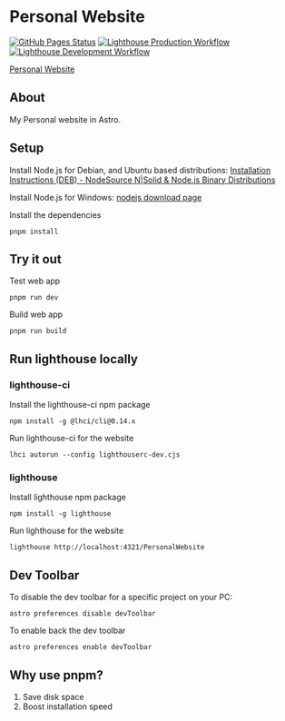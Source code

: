 # Personal Website
[![GitHub Pages Status](https://github.com/sagedemage/PersonalWebsite/actions/workflows/deploy.yml/badge.svg)](https://github.com/sagedemage/PersonalWebsite/actions/workflows/deploy.yml)
[![Lighthouse Production Workflow](https://github.com/sagedemage/PersonalWebsite/actions/workflows/lighthouse-prod.yml/badge.svg)](https://github.com/sagedemage/PersonalWebsite/actions/workflows/lighthouse-prod.yml)
[![Lighthouse Development Workflow](https://github.com/sagedemage/PersonalWebsite/actions/workflows/lighthouse-dev.yml/badge.svg)](https://github.com/sagedemage/PersonalWebsite/actions/workflows/lighthouse-dev.yml)

[Personal Website](https://sagedemage.github.io/PersonalWebsite/)

## About
My Personal website in Astro.

## Setup

Install Node.js for Debian, and Ubuntu based distributions: [Installation Instructions (DEB) - NodeSource N|Solid & Node.js Binary Distributions](https://github.com/nodesource/distributions?tab=readme-ov-file#installation-instructions-deb)

Install Node.js for Windows: [nodejs download page](https://nodejs.org/en/download/prebuilt-installer)

Install the dependencies
```
pnpm install
```

## Try it out
Test web app
```
pnpm run dev
```

Build web app
```
pnpm run build
```

## Run lighthouse locally

### lighthouse-ci
Install the lighthouse-ci npm package
```
npm install -g @lhci/cli@0.14.x
```

Run lighthouse-ci for the website
```
lhci autorun --config lighthouserc-dev.cjs
```

### lighthouse
Install lighthouse npm package
```
npm install -g lighthouse
```

Run lighthouse for the website
```
lighthouse http://localhost:4321/PersonalWebsite
```

## Dev Toolbar
To disable the dev toolbar for a specific project on your PC:
```
astro preferences disable devToolbar
```

To enable back the dev toolbar
```
astro preferences enable devToolbar
```

## Why use pnpm?
1. Save disk space
2. Boost installation speed